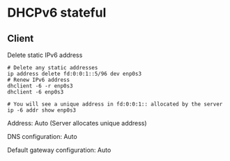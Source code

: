 # DHCPv6 stateful



## Client
Delete static IPv6 address
```
# Delete any static addresses
ip address delete fd:0:0:1::5/96 dev enp0s3
# Renew IPv6 address
dhclient -6 -r enp0s3
dhclient -6 enp0s3

# You will see a unique address in fd:0:0:1:: allocated by the server
ip -6 addr show enp0s3
```
Address: Auto (Server allocates unique address)

DNS configuration: Auto

Default gateway configuration: Auto
